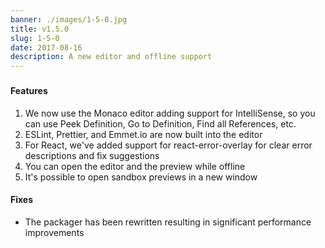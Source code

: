 ```yaml
---
banner: ./images/1-5-0.jpg
title: v1.5.0
slug: 1-5-0
date: 2017-08-16
description: A new editor and offline support
---
```


###

#### Features

1. We now use the Monaco editor adding support for IntelliSense, so you can use
   Peek Definition, Go to Definition, Find all References, etc.
2. ESLint, Prettier, and Emmet.io are now built into the editor
3. For React, we've added support for react-error-overlay for clear error
   descriptions and fix suggestions
4. You can open the editor and the preview while offline
5. It's possible to open sandbox previews in a new window

#### Fixes

- The packager has been rewritten resulting in significant performance
  improvements
